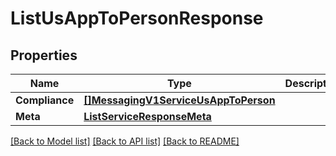 # ListUsAppToPersonResponse

## Properties

Name | Type | Description | Notes
------------ | ------------- | ------------- | -------------
**Compliance** | [**[]MessagingV1ServiceUsAppToPerson**](MessagingV1ServiceUsAppToPerson.md) |  |[optional] 
**Meta** | [**ListServiceResponseMeta**](ListServiceResponseMeta.md) |  |[optional] 

[[Back to Model list]](../README.md#documentation-for-models) [[Back to API list]](../README.md#documentation-for-api-endpoints) [[Back to README]](../README.md)


